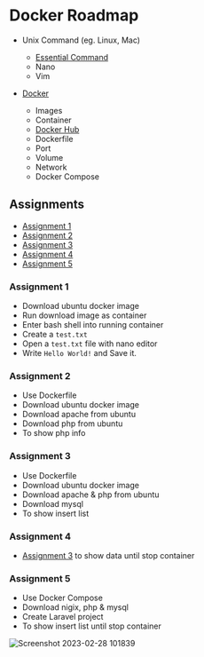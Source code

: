 # Docker Roadmap

- Unix Command (eg. Linux, Mac)

  - [Essential Command](https://github.com/thetminnhtun/web-development-note/blob/master/linux_essential_command.md)
  - Nano
  - Vim

- [Docker](https://www.docker.com/)

  - Images
  - Container
  - [Docker Hub](https://hub.docker.com/)
  - Dockerfile
  - Port
  - Volume
  - Network
  - Docker Compose

## Assignments

- [Assignment 1](#assignment-1)
- [Assignment 2](#assignment-2)
- [Assignment 3](#assignment-3)
- [Assignment 4](#assignment-4)
- [Assignment 5](#assignment-5)

### Assignment 1

- Download ubuntu docker image
- Run download image as container
- Enter bash shell into running container
- Create a `test.txt`
- Open a `test.txt` file with nano editor
- Write `Hello World!` and Save it.

### Assignment 2

- Use Dockerfile
- Download ubuntu docker image
- Download apache from ubuntu
- Download php from ubuntu
- To show php info

### Assignment 3

- Use Dockerfile
- Download ubuntu docker image
- Download apache & php from ubuntu
- Download mysql
- To show insert list 

### Assignment 4

- [Assignment 3](#assignment-3) to show data until stop container

### Assignment 5

- Use Docker Compose
- Download nigix, php & mysql
- Create Laravel project
- To show insert list until stop container

 ![Screenshot 2023-02-28 101839](https://user-images.githubusercontent.com/120365007/221752889-6668f8bc-6f7f-415f-aeee-9982284a5251.png)
